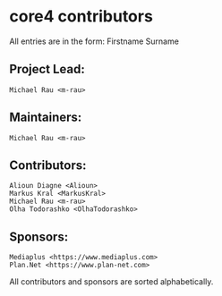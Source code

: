 # core4 contributors

All entries are in the form:
    Firstname Surname <GitHub account>

## Project Lead:
    Michael Rau <m-rau>

## Maintainers:
    Michael Rau <m-rau>
    
## Contributors:
    Alioun Diagne <Alioun>
    Markus Kral <MarkusKral>
    Michael Rau <m-rau>
    Olha Todorashko <OlhaTodorashko>
    
## Sponsors:
    Mediaplus <https://www.mediaplus.com>
    Plan.Net <https://www.plan-net.com>
    
All contributors and sponsors are sorted alphabetically.